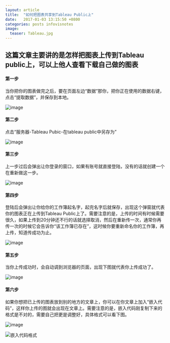```yaml
---
layout: article
title:  "如何把图表共享到Tableau Public上"
date:   2017-01-03 13:15:50 +0800
categories: posts infovisnotes
image:
  teaser: Tableau.jpg
---
```


## 这篇文章主要讲的是怎样把图表上传到Tableau public上，可以上他人查看下载自己做的图表

#### 第一步
当你把你的图表做完之后，要在页面左边“数据”那你，把你正在使用的数据右键，点击“提取数据”，并保存到本地。

![image](https://huangjiali.github.io/images/Tableau1.png)


#### 第二步
点击“服务器-Tableau Pubic-在tableau public中另存为”


![image](https://huangjiali.github.io/images/Tableau2.png)


#### 第三步
上一步过后会弹出让你登录的窗口，如果有账号就直接登陆，没有的话就创建一个在重新做这一步。

![image](https://huangjiali.github.io/images/Tableau3.png)


#### 第四步
登陆后会弹出让你给你的工作簿起名字，起完名字后就保存，出现这个弹窗就代表你的图表正在上传到Tableau Public上了。需要注意的是，上传的时间有时候需要很久，如果上传到20分钟还不行的话就选择取消，然后在重新传一次，通常你再传一次的时候它会告诉你“该工作簿已存在”，这时候你要重新命名你的工作簿，再上传，知道传成功为止。

![image](https://huangjiali.github.io/images/Tableau4.png)


#### 第五步
当你上传成功时，会自动调到浏览器的页面，出现下图就代表你上传成功了。

![image](https://huangjiali.github.io/images/Tableau5.png)


#### 第六步
如果你想把已上传的图表放到别的地方的文章上，你可以在你文章上加入“嵌入代码”，这样你上传的图就会出现在文章上。需要注意的是，嵌入代码刚复制下来的格式是不对的，需要自己把更是调整好，具体格式可以看下图。

![image](https://huangjiali.github.io/images/Tableau6.png)

![嵌入代码格式](https://huangjiali.github.io/images/Tableau7.png)